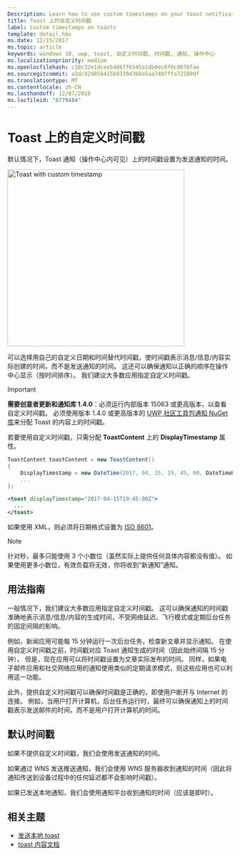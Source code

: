 ```yaml
---
Description: Learn how to use custom timestamps on your toast notifications.
title: Toast 上的自定义时间戳
label: Custom timestamps on toasts
template: detail.hbs
ms.date: 12/15/2017
ms.topic: article
keywords: windows 10, uwp, toast, 自定义时间戳, 时间戳, 通知, 操作中心
ms.localizationpriority: medium
ms.openlocfilehash: c18c32e1dcee5486ff6545a1db0ec8f0cd67bfae
ms.sourcegitcommit: a3dc929858415b933943bba5aa7487ffa721899f
ms.translationtype: MT
ms.contentlocale: zh-CN
ms.lasthandoff: 12/07/2018
ms.locfileid: "8779484"
---
```

# <a name="custom-timestamps-on-toasts"></a>Toast 上的自定义时间戳

默认情况下，Toast 通知（操作中心内可见）上的时间戳设置为发送通知的时间。

<img alt="Toast with custom timestamp" src="images/toast-customtimestamp.jpg" width="396"/>

可以选择用自己的自定义日期和时间替代时间戳，使时间戳表示消息/信息/内容实际创建的时间，而不是发送通知的时间。 这还可以确保通知以正确的顺序在操作中心显示（按时间排序）。 我们建议大多数应用指定自定义时间戳。

> [!IMPORTANT]
> **需要创意者更新和通知库 1.4.0**：必须运行内部版本 15063 或更高版本，以查看自定义时间戳。 必须使用版本 1.4.0 或更高版本的 [UWP 社区工具包通知 NuGet 库](https://www.nuget.org/packages/Microsoft.Toolkit.Uwp.Notifications/)来分配 Toast 的内容上的时间戳。

若要使用自定义时间戳，只需分配 **ToastContent** 上的 **DisplayTimestamp** 属性。

```csharp
ToastContent toastContent = new ToastContent()
{
    DisplayTimestamp = new DateTime(2017, 04, 15, 19, 45, 00, DateTimeKind.Utc),
    ...
};
```

```xml
<toast displayTimestamp="2017-04-15T19:45:00Z">
  ...
</toast>
```

如果使用 XML，则必须将日期格式设置为 [ISO 8601](https://en.wikipedia.org/wiki/ISO_8601)。

> [!NOTE]
> 针对秒，最多只能使用 3 个小数位（虽然实际上提供任何具体内容都没有值）。 如果使用更多小数位，有效负载将无效，你将收到“新通知”通知。


## <a name="usage-guidance"></a>用法指南

一般情况下，我们建议大多数应用指定自定义时间戳。 这可以确保通知的时间戳准确地表示消息/信息/内容的生成时间，不受网络延迟、飞行模式或定期后台任务的固定间隔的影响。

例如，新闻应用可能每 15 分钟运行一次后台任务，检查新文章并显示通知。 在使用自定义时间戳之前，时间戳对应 Toast 通知生成的时间（因此始终间隔 15 分钟）。 但是，现在应用可以将时间戳设置为文章实际发布的时间。 同样，如果电子邮件应用和社交网络应用的通知使用类似的定期请求模式，则这些应用也可以利用这一功能。

此外，提供自定义时间戳可以确保时间戳是正确的，即使用户断开与 Internet 的连接。 例如，当用户打开计算机，后台任务运行时，最终可以确保通知上的时间戳表示发送邮件的时间，而不是用户打开计算机的时间。


## <a name="default-timestamp"></a>默认时间戳

如果不提供自定义时间戳，我们会使用发送通知的时间。

如果通过 WNS 发送推送通知，我们会使用 WNS 服务器收到通知的时间（因此将通知传送到设备过程中的任何延迟都不会影响时间戳）。

如果已发送本地通知，我们会使用通知平台收到通知的时间（应该是即时）。


## <a name="related-topics"></a>相关主题

- [发送本地 toast](send-local-toast.md)
- [toast 内容文档](adaptive-interactive-toasts.md)